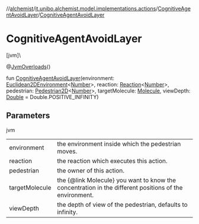 //[alchemist](../../../index.md)/[it.unibo.alchemist.model.implementations.actions](../index.md)/[CognitiveAgentAvoidLayer](index.md)/[CognitiveAgentAvoidLayer](-cognitive-agent-avoid-layer.md)

# CognitiveAgentAvoidLayer

[jvm]\

@[JvmOverloads](https://kotlinlang.org/api/latest/jvm/stdlib/kotlin.jvm/-jvm-overloads/index.html)()

fun [CognitiveAgentAvoidLayer](-cognitive-agent-avoid-layer.md)(environment: [Euclidean2DEnvironment](../../it.unibo.alchemist.model.interfaces.environments/-euclidean2-d-environment/index.md)<[Number](https://kotlinlang.org/api/latest/jvm/stdlib/kotlin/-number/index.html)>, reaction: [Reaction](../../it.unibo.alchemist.model.interfaces/-reaction/index.md)<[Number](https://kotlinlang.org/api/latest/jvm/stdlib/kotlin/-number/index.html)>, pedestrian: [Pedestrian2D](../../it.unibo.alchemist.model.interfaces/-pedestrian2-d/index.md)<[Number](https://kotlinlang.org/api/latest/jvm/stdlib/kotlin/-number/index.html)>, targetMolecule: [Molecule](../../it.unibo.alchemist.model.interfaces/-molecule/index.md), viewDepth: [Double](https://kotlinlang.org/api/latest/jvm/stdlib/kotlin/-double/index.html) = Double.POSITIVE_INFINITY)

## Parameters

jvm

| | |
|---|---|
| environment | the environment inside which the pedestrian moves. |
| reaction | the reaction which executes this action. |
| pedestrian | the owner of this action. |
| targetMolecule | the {@link Molecule} you want to know the concentration in the different positions of the environment. |
| viewDepth | the depth of view of the pedestrian, defaults to infinity. |
